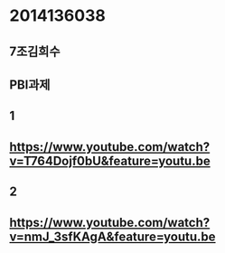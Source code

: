 # 2014136038
## 7조김희수
## PBl과제
## 1
## https://www.youtube.com/watch?v=T764Dojf0bU&feature=youtu.be
## 2
## https://www.youtube.com/watch?v=nmJ_3sfKAgA&feature=youtu.be      
